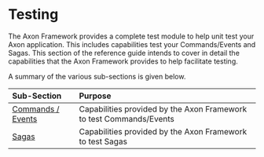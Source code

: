 # Testing

The Axon Framework provides a complete test module to help unit test your Axon application. This includes capabilities test your Commands/Events and Sagas. This section of the reference guide  intends to cover in detail the capabilities that the Axon Framework provides to help facilitate testing.

A summary of the various sub-sections is given below.

| Sub-Section | Purpose |
| :--- | :--- |
| [Commands / Events](testing.md) | Capabilities provided by the Axon Framework to test Commands/Events |
| [Sagas](testing-1.md) | Capabilities provided by the Axon Framework to test Sagas |

